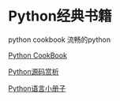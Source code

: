 # Python经典书籍

python cookbook
流畅的python

[Python CookBook](https://python3-cookbook.readthedocs.io/zh_CN/latest/preface.html)


[Python源码赏析](https://www.imooc.com/read/payarticleelitecomment?column_id=76)

[Python语言小册子](https://python.fasionchan.com/zh_CN/latest/index.html)
